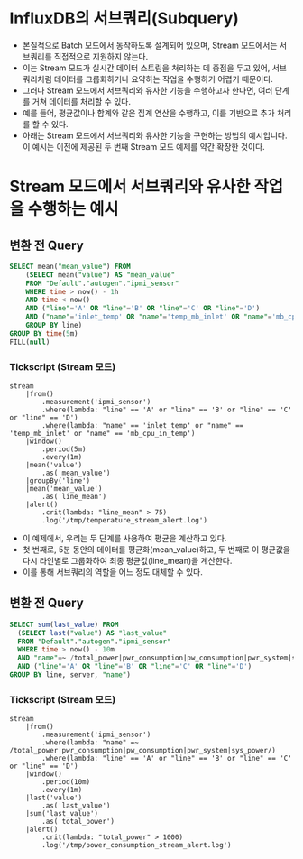 # InfluxDB의 서브쿼리(Subquery)
* 본질적으로 Batch 모드에서 동작하도록 설계되어 있으며, Stream 모드에서는 서브쿼리를 직접적으로 지원하지 않는다. 
* 이는 Stream 모드가 실시간 데이터 스트림을 처리하는 데 중점을 두고 있어, 서브쿼리처럼 데이터를 그룹화하거나 요약하는 작업을 수행하기 어렵기 때문이다.
* 그러나 Stream 모드에서 서브쿼리와 유사한 기능을 수행하고자 한다면, 여러 단계를 거쳐 데이터를 처리할 수 있다. 
* 예를 들어, 평균값이나 합계와 같은 집계 연산을 수행하고, 이를 기반으로 추가 처리를 할 수 있다.
* 아래는 Stream 모드에서 서브쿼리와 유사한 기능을 구현하는 방법의 예시입니다. 이 예시는 이전에 제공된 두 번째 Stream 모드 예제를 약간 확장한 것이다.

# Stream 모드에서 서브쿼리와 유사한 작업을 수행하는 예시
## 변환 전 Query
```sql
SELECT mean("mean_value") FROM 
    (SELECT mean("value") AS "mean_value" 
    FROM "Default"."autogen"."ipmi_sensor" 
    WHERE time > now() - 1h 
    AND time < now() 
    AND ("line"='A' OR "line"='B' OR "line"='C' OR "line"='D') 
    AND ("name"='inlet_temp' OR "name"='temp_mb_inlet' OR "name"='mb_cpu_in_temp') 
    GROUP BY line) 
GROUP BY time(5m) 
FILL(null)
```

### Tickscript (Stream 모드)
```tick
stream
    |from()
        .measurement('ipmi_sensor')
        .where(lambda: "line" == 'A' or "line" == 'B' or "line" == 'C' or "line" == 'D')
        .where(lambda: "name" == 'inlet_temp' or "name" == 'temp_mb_inlet' or "name" == 'mb_cpu_in_temp')
    |window()
        .period(5m)
        .every(1m)
    |mean('value')
        .as('mean_value')
    |groupBy('line')
    |mean('mean_value')
        .as('line_mean')
    |alert()
        .crit(lambda: "line_mean" > 75)
        .log('/tmp/temperature_stream_alert.log')
```

* 이 예제에서, 우리는 두 단계를 사용하여 평균을 계산하고 있다. 
* 첫 번째로, 5분 동안의 데이터를 평균화(mean_value)하고, 두 번째로 이 평균값을 다시 라인별로 그룹화하여 최종 평균값(line_mean)을 계산한다. 
* 이를 통해 서브쿼리의 역할을 어느 정도 대체할 수 있다.

## 변환 전 Query
```sql
SELECT sum(last_value) FROM 
  (SELECT last("value") AS "last_value" 
  FROM "Default"."autogen"."ipmi_sensor" 
  WHERE time > now() - 10m 
  AND "name"=~ /total_power|pwr_consumption|pw_consumption|pwr_system|sys_power/ 
  AND ("line"='A' OR "line"='B' OR "line"='C' OR "line"='D') 
GROUP BY line, server, "name")
```

### Tickscript (Stream 모드)
```tick
stream
    |from()
        .measurement('ipmi_sensor')
        .where(lambda: "name" =~ /total_power|pwr_consumption|pw_consumption|pwr_system|sys_power/)
        .where(lambda: "line" == 'A' or "line" == 'B' or "line" == 'C' or "line" == 'D')
    |window()
        .period(10m)
        .every(1m)
    |last('value')
        .as('last_value')
    |sum('last_value')
        .as('total_power')
    |alert()
        .crit(lambda: "total_power" > 1000)
        .log('/tmp/power_consumption_stream_alert.log')
```